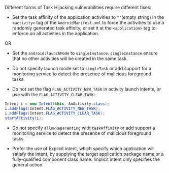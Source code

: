 Different forms of Task Hijacking vulnerabilities require different fixes:

* Set the task affinity of the application activities to `""`(empty string) in the `<activity>` tag of
  the `AndroidManifest.xml` to force the activities to use a randomly generated task affinity, or set it at the
  `<application>` tag to enforce on all activities in the application.

OR

* Set the `android:launchMode` to `singleInstance`. `singleInstance` ensure that no other activities will be created in
  the same task.

* Do not specify launch mode set to `singleTask` or add support for a monitoring service to detect the presence of
  malicious foreground tasks.

* Do not set the flag `FLAG_ACTIVITY_NEW_TASK` in activity launch intents, or use with the `FLAG_ACTIVITY_CLEAR_TASK`:

```java
Intent i = new Intent(this, AnActivity.class);
i.addFlags(Intent.FLAG_ACTIVITY_NEW_TASK);
i.addFlags(Intent.FLAG_ACTIVITY_CLEAR_TASK);
startActivity(i);
```

* Do not specify `allowReparenting` with `taskAffinity` or add support a monitoring service to detect the presence of
  malicious foreground tasks.

* Prefer the use of Explicit intent, which specify which application will satisfy the intent, by supplying the target
  application package name or a fully-qualified component class name. Implicit intent only specifies the general action.
